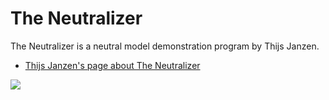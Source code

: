 # The Neutralizer

The Neutralizer is a neutral model demonstration program by Thijs Janzen.

 * [Thijs Janzen's page about The Neutralizer](http://www.thijsjanzen.nl/Neutralizer.shtml)

![](http://www.thijsjanzen.nl/wordpress/wp-content/uploads/2015/02/TheNeutralizerScreenShot-1.jpg)
